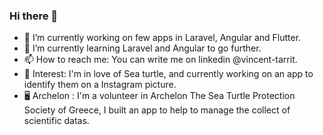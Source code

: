 ### Hi there 👋

- 🔭 I’m currently working on few apps in Laravel, Angular and Flutter.
- 🌱 I’m currently learning Laravel and Angular to go further.
- 📫 How to reach me: You can write me on linkedin @vincent-tarrit.
- 🐢 Interest: I'm in love of Sea turtle, and currently working on an app to identify them on a Instagram picture. 
- 🖥️ Archelon : I'm a volunteer in Archelon Τhe Sea Turtle Protection Society of Greece, I built an app to help to manage the collect of scientific datas.
